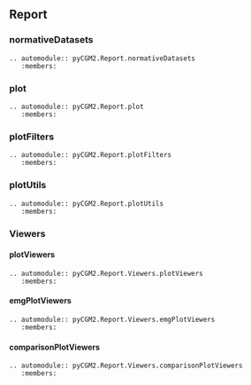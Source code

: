 ## Report


### normativeDatasets
```{eval-rst}
.. automodule:: pyCGM2.Report.normativeDatasets
   :members:
```

### plot
```{eval-rst}
.. automodule:: pyCGM2.Report.plot
   :members:
```

### plotFilters
```{eval-rst}
.. automodule:: pyCGM2.Report.plotFilters
   :members:
```

### plotUtils
```{eval-rst}
.. automodule:: pyCGM2.Report.plotUtils
   :members:
```


### Viewers

#### plotViewers
```{eval-rst}
.. automodule:: pyCGM2.Report.Viewers.plotViewers
   :members:
```

#### emgPlotViewers
```{eval-rst}
.. automodule:: pyCGM2.Report.Viewers.emgPlotViewers
   :members:
```

#### comparisonPlotViewers
```{eval-rst}
.. automodule:: pyCGM2.Report.Viewers.comparisonPlotViewers
   :members:
```
